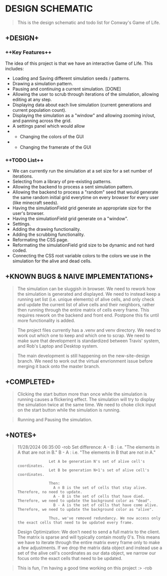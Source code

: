 # DESIGN SCHEMATIC

> This is the design schematic and todo list for Conway's Game of Life.

## +DESIGN+

### ++Key Features++

The idea of this project is that we have an interactive Game of Life. This includes:
- Loading and Saving different simulation seeds / patterns.
- Drawing a simulation pattern.
- Pausing and continuing a current simulation. [DONE]
- Allowing the user to scrub through iterations of the simulation, allowing editing at any step.
- Displaying data about each live simulation (current generations and current population count).
- Displaying the simulation as a "window" and allowing zooming in/out, and panning across the grid.
- A settings panel which would allow
- - Changing the colors of the GUI
- - Changing the framerate of the GUI

### ++TODO List++

- We can currently run the simulation at a set size for a set number of iterations.
- Selecting from a library of pre-existing patterns.
- Allowing the backend to process a sent simulation pattern.
- Allowing the backend to process a "random" seed that would generate the same random initial grid everytime on every browser for every user (like minecraft seeds). 
- Having the simulationField grid generate an appropriate size for the user's browser.
- Having the simulationField grid generate on a "window".
- Settings. 
- Adding the drawing functionality.
- Adding the scrubbing functionality.
- Reformating the CSS page.
- Reformating the simulationField grid size to be dynamic and not hard coded.
- Connecting the CSS root variable colors to the colors we use in the simulation for the alive and dead cells.

## +KNOWN BUGS & NAIVE IMPLEMENTATIONS+

> The simulation can be sluggish in browser. We need to rework how the simulation is generated and displayed. We need to instead keep a running
set list (i.e. unique elements) of alive cells, and only check and update the current list of alive cells and their neighbors, rather then running through the entire matrix of cells every frame. This requires rework on the backend and front end. Postpone this fix until more functionality is added.

> The project files currently has a .venv and venv directory. We need to work out which one to keep and which one to scrap. We need to make sure that development is standardized between Travis' system, and Rob's Laptop and Desktop system.

> The main development is still happening on the new-site-design branch. We need to work out the virtual envrionment issue before merging it back onto the master branch.

## +COMPLETED+
> Clicking the start button more than once while the simulation is running causes a flickering effect. The simulation will try to display the simulation twice at the same time. We need to choke click input on the start button while the simulation is running.

> Running and Pausing the simulation.


## +NOTES+
>  11/28/2024 06:35:00 -rob
>  Set difference: 
>                   A - B  :  i.e. "The elements in A that are not in B."
>                   B - A  :  i.e. "The elements in B that are not in A."
>                   
>                   Let A be generation N's set of alive cell's coordinates.
>                   Let B be generation N+1's set of alive cell's coordinates.
>
>                   Then:
>                     A ∩ B is the set of cells that stay alive. Therefore, no need to update.
>                     A - B is the set of cells that have died. Therefore, we need to update the background color as "dead".
>                     B - A is the set of cells that have come alive. Therefore, we need to update the background color as "alive".
>                   
>                   Thus, we've removed redundancy. We now access only the exact cells that need to be updated every frame.
>
> Design Optimization: We don't need to send a full matrix to the client. The matrix is sparse and will typically contain mostly 0's. This means we have to iterate through the entire matrix every frame only to make a few adjustments. If we drop the matrix data object and instead use a set of the alive cell's coordinates as our data object, we narrow our focus onto the exact cells that need to be updated.


> This is fun, I'm having a good time working on this project :> -rob